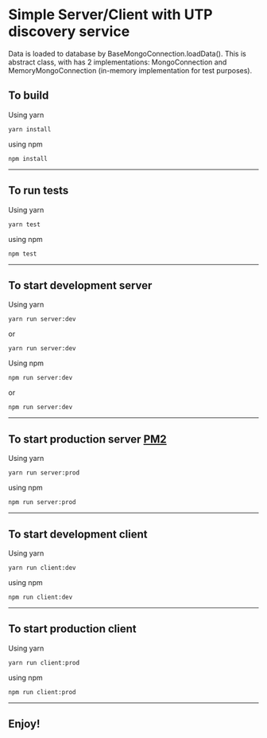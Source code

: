 # Simple Server/Client with UTP discovery service

Data is loaded to database by BaseMongoConnection.loadData(). This is abstract class, with has 2 implementations: MongoConnection and MemoryMongoConnection (in-memory implementation for test purposes).

## To build

Using yarn

```
yarn install
```

using npm

```
npm install
```

-------------------------------------------------------------------------------

## To run tests

Using yarn

```
yarn test
```

using npm

```
npm test
```

-------------------------------------------------------------------------------

## To start development server

Using yarn

```
yarn run server:dev
```

or

```
yarn run server:dev
```

Using npm

```
npm run server:dev
```

or

```
npm run server:dev
```

-------------------------------------------------------------------------------

## To start production server [PM2](http://pm2.keymetrics.io)

Using yarn

```
yarn run server:prod
```

using npm

```
npm run server:prod
```

-------------------------------------------------------------------------------

## To start development client

Using yarn

```
yarn run client:dev
```

using npm

```
npm run client:dev
```

-------------------------------------------------------------------------------

## To start production client

Using yarn

```
yarn run client:prod
```

using npm

```
npm run client:prod
```

-------------------------------------------------------------------------------

## Enjoy!
